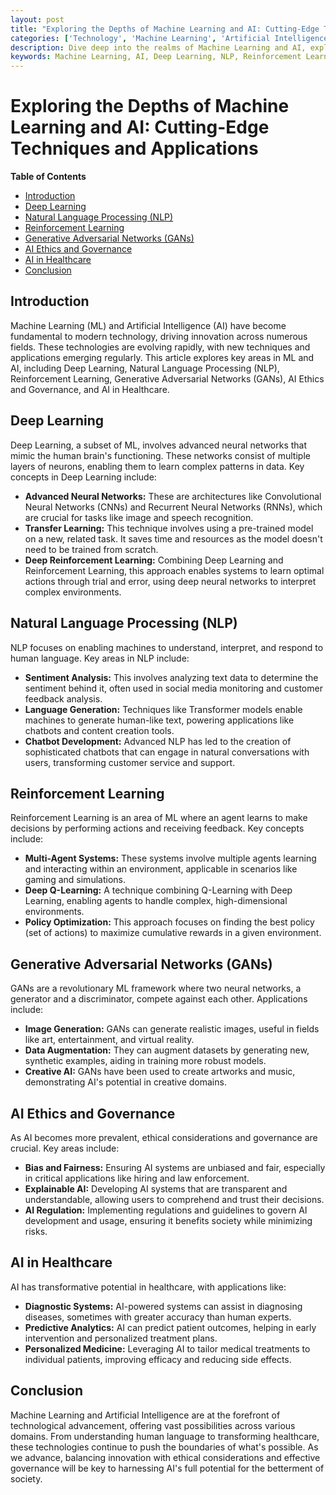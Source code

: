 ```yaml
---
layout: post
title: "Exploring the Depths of Machine Learning and AI: Cutting-Edge Techniques and Applications"
categories: ['Technology', 'Machine Learning', 'Artificial Intelligence']
description: Dive deep into the realms of Machine Learning and AI, exploring advanced concepts like Deep Learning, NLP, Reinforcement Learning, GANs, AI Ethics, and AI in Healthcare.
keywords: Machine Learning, AI, Deep Learning, NLP, Reinforcement Learning, GANs, AI Ethics, Healthcare AI
---
```


# Exploring the Depths of Machine Learning and AI: Cutting-Edge Techniques and Applications

**Table of Contents**

- [Introduction](#introduction)
- [Deep Learning](#deep-learning)
- [Natural Language Processing (NLP)](#natural-language-processing-nlp)
- [Reinforcement Learning](#reinforcement-learning)
- [Generative Adversarial Networks (GANs)](#generative-adversarial-networks-gans)
- [AI Ethics and Governance](#ai-ethics-and-governance)
- [AI in Healthcare](#ai-in-healthcare)
- [Conclusion](#conclusion)

## Introduction

Machine Learning (ML) and Artificial Intelligence (AI) have become fundamental to modern technology, driving innovation across numerous fields. These technologies are evolving rapidly, with new techniques and applications emerging regularly. This article explores key areas in ML and AI, including Deep Learning, Natural Language Processing (NLP), Reinforcement Learning, Generative Adversarial Networks (GANs), AI Ethics and Governance, and AI in Healthcare.

## Deep Learning

Deep Learning, a subset of ML, involves advanced neural networks that mimic the human brain's functioning. These networks consist of multiple layers of neurons, enabling them to learn complex patterns in data. Key concepts in Deep Learning include:

- **Advanced Neural Networks:** These are architectures like Convolutional Neural Networks (CNNs) and Recurrent Neural Networks (RNNs), which are crucial for tasks like image and speech recognition.
- **Transfer Learning:** This technique involves using a pre-trained model on a new, related task. It saves time and resources as the model doesn't need to be trained from scratch.
- **Deep Reinforcement Learning:** Combining Deep Learning and Reinforcement Learning, this approach enables systems to learn optimal actions through trial and error, using deep neural networks to interpret complex environments.

## Natural Language Processing (NLP)

NLP focuses on enabling machines to understand, interpret, and respond to human language. Key areas in NLP include:

- **Sentiment Analysis:** This involves analyzing text data to determine the sentiment behind it, often used in social media monitoring and customer feedback analysis.
- **Language Generation:** Techniques like Transformer models enable machines to generate human-like text, powering applications like chatbots and content creation tools.
- **Chatbot Development:** Advanced NLP has led to the creation of sophisticated chatbots that can engage in natural conversations with users, transforming customer service and support.

## Reinforcement Learning

Reinforcement Learning is an area of ML where an agent learns to make decisions by performing actions and receiving feedback. Key concepts include:

- **Multi-Agent Systems:** These systems involve multiple agents learning and interacting within an environment, applicable in scenarios like gaming and simulations.
- **Deep Q-Learning:** A technique combining Q-Learning with Deep Learning, enabling agents to handle complex, high-dimensional environments.
- **Policy Optimization:** This approach focuses on finding the best policy (set of actions) to maximize cumulative rewards in a given environment.

## Generative Adversarial Networks (GANs)

GANs are a revolutionary ML framework where two neural networks, a generator and a discriminator, compete against each other. Applications include:

- **Image Generation:** GANs can generate realistic images, useful in fields like art, entertainment, and virtual reality.
- **Data Augmentation:** They can augment datasets by generating new, synthetic examples, aiding in training more robust models.
- **Creative AI:** GANs have been used to create artworks and music, demonstrating AI's potential in creative domains.

## AI Ethics and Governance

As AI becomes more prevalent, ethical considerations and governance are crucial. Key areas include:

- **Bias and Fairness:** Ensuring AI systems are unbiased and fair, especially in critical applications like hiring and law enforcement.
- **Explainable AI:** Developing AI systems that are transparent and understandable, allowing users to comprehend and trust their decisions.
- **AI Regulation:** Implementing regulations and guidelines to govern AI development and usage, ensuring it benefits society while minimizing risks.

## AI in Healthcare

AI has transformative potential in healthcare, with applications like:

- **Diagnostic Systems:** AI-powered systems can assist in diagnosing diseases, sometimes with greater accuracy than human experts.
- **Predictive Analytics:** AI can predict patient outcomes, helping in early intervention and personalized treatment plans.
- **Personalized Medicine:** Leveraging AI to tailor medical treatments to individual patients, improving efficacy and reducing side effects.

## Conclusion

Machine Learning and Artificial Intelligence are at the forefront of technological advancement, offering vast possibilities across various domains. From understanding human language to transforming healthcare, these technologies continue to push the boundaries of what's possible. As we advance, balancing innovation with ethical considerations and effective governance will be key to harnessing AI's full potential for the betterment of society.
